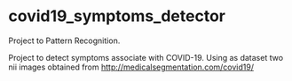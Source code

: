 # covid19_symptoms_detector
Project to Pattern Recognition.

Project to detect symptoms associate with COVID-19.
Using as dataset two nii images obtained from
http://medicalsegmentation.com/covid19/
